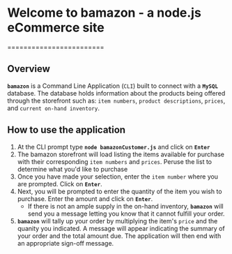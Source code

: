 # Welcome to bamazon - a node.js eCommerce site
========================

## Overview
**`bamazon`** is a Command Line Application (`CLI`) built to connect with a **`MySQL`** database. The database holds information about the products being offered through the storefront such as: `item numbers`, `product descriptions`, `prices`, and `current on-hand inventory`.

## How to use the application
1. At the CLI prompt type **`node bamazonCustomer.js`** and click on **`Enter`**
2. The bamazon storefront will load listing the items available for purchase with their corresponding `item numbers` and `prices`.  Peruse the list to determine what you'd like to purchase
3. Once you have made your selection, enter the `item number` where you are prompted. Click on **`Enter`**.
4. Next, you will be prompted to enter the quantity of the item you wish to purchase. Enter the amount and click on **`Enter`**.
	* If there is not an ample supply in the on-hand inventory, **`bamazon`** will send you a message letting you know that it cannot fulfill your order.
5. **`bamazon`** will tally up your order by multiplying the item's `price` and the quanity you indicated. A message will appear indicating the summary of your order and the total amount due. The application will then end with an appropriate sign-off message.